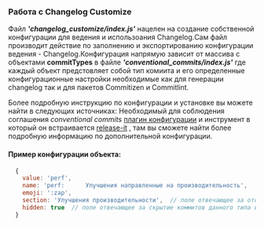### Работа с Changelog Customize

Файл *__'changelog_customize/index.js'__* нацелен на создание собственной конфигурации для ведения и использоания Changelog.Сам файл производит действие по заполнению и экспортированию конфигурации ведения - Changelog.Конфигурация напрямую зависит от массива с объектами __commitTypes__ в файле *__'conventional_commits/index.js'__*  где каждый объект предстовляет собой тип комиита и его определенные конфигурационные настройки необходимые как для генерации changelog так и для пакетов Commitizen и Commitlint.

Более подробную инструкцию по конфигурации и установке вы можете найти в следующих источниках: Необходимый для соблюдения соглашения *conventional commits* [плагин конфигурации](https://github.com/release-it/conventional-changelog/blob/master/README.md) и инструмент в который он встраивается [release-it](https://github.com/release-it/release-it/tree/main) , там вы сможете найти более подробную информацию по дополнительной конфигурации.

#### Пример конфигурации объекта:

```js
  {
    value: 'perf',
    name: 'perf:      Улучшения направленные на производительность',  
    emoji: ':zap',
    section: 'Улучшения производительности',  // поле отвечающее за отображение коммитов данного типа в логе изменений не может быть вместе с полем 'hidden'
    hidden: true  // поле отвечающее за скрытие коммитов данного типа в логе изменений не может быть вместе с полем 'section'
  }
```
